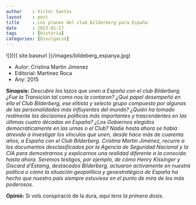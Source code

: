 ```yaml
---
author    : Victor Santos
layout    : post
title     : Los planes del club Bilderberg para España
date      : 2023-01-17
tags      : [História]
categories: [Divulgació]
---
```

![]({{ site.baseurl }}/images/bildeberg_espanya.jpg)

- Autor: Cristina Martin Jimenez
- Editorial: Martinez Roca
- Any: 2015

<!--more-->

**Sinopsis:** *Descubre los lazos que unen a España con el club Bilderberg.
¿Fue la Transición tal como nos la contaron? ¿Qué papel desempeñó en ella el Club Bilderberg, ese elitista y selecto grupo compuesto por algunas de las personalidades más influyentes del mundo? ¿Quién ha tomado realmente las decisiones políticas más importantes y trascendentes en las últimas cuatro décadas en España? ¿Los Gobiernos elegidos democráticamente en las urnas o el Club?
Nadie hasta ahora se había atrevido a investigar los vínculos que unen, desde hace más de cuarenta años, a España con el Club Bilderberg. Cristina Martín Jiménez, recurre a los documentos desclasificados por la Agencia de Seguridad Nacional y la CIA para demostrarnos y explicarnos una realidad diferente a la conocida hasta ahora.
Seremos testigos, por ejemplo, de cómo Henry Kissinger y Giscard d’Estaing, destacados Bilderberg, actuaron activamente en nuestra política o cómo la situación geopolítica y geoestratégica de España ha hecho que nuestro país siempre estuviese en el punto de mira de los más poderosos.*

**Opinió:** Si vols conspiració de la dura, *aqui tens la primera dosis*.
